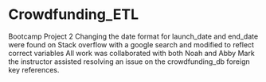 # Crowdfunding_ETL
Bootcamp Project 2
Changing the date format for launch_date and end_date were found on Stack overflow with a google search and modified to reflect correct variables
All work was collaborated with both Noah and Abby
Mark the instructor assisted resolving an issue on the crowdfunding_db foreign key references.
